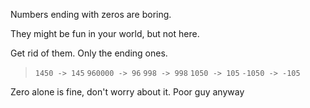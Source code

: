 Numbers ending with zeros are boring.

They might be fun in your world, but not here.

Get rid of them. Only the ending ones.

> ``1450 -> 145``
> ``960000 -> 96``
> ``998 -> 998``
> ``1050 -> 105``
> ``-1050 -> -105``

Zero alone is fine, don't worry about it. Poor guy anyway